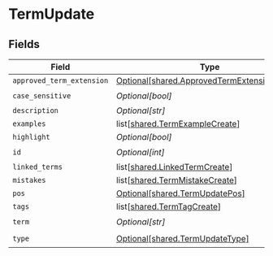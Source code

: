 # TermUpdate


## Fields

| Field                                                                                                  | Type                                                                                                   | Required                                                                                               | Description                                                                                            |
| ------------------------------------------------------------------------------------------------------ | ------------------------------------------------------------------------------------------------------ | ------------------------------------------------------------------------------------------------------ | ------------------------------------------------------------------------------------------------------ |
| `approved_term_extension`                                                                              | [Optional[shared.ApprovedTermExtensionCreate]](undefined/models/shared/approvedtermextensioncreate.md) | :heavy_minus_sign:                                                                                     | N/A                                                                                                    |
| `case_sensitive`                                                                                       | *Optional[bool]*                                                                                       | :heavy_check_mark:                                                                                     | N/A                                                                                                    |
| `description`                                                                                          | *Optional[str]*                                                                                        | :heavy_minus_sign:                                                                                     | N/A                                                                                                    |
| `examples`                                                                                             | list[[shared.TermExampleCreate](undefined/models/shared/termexamplecreate.md)]                         | :heavy_minus_sign:                                                                                     | N/A                                                                                                    |
| `highlight`                                                                                            | *Optional[bool]*                                                                                       | :heavy_minus_sign:                                                                                     | N/A                                                                                                    |
| `id`                                                                                                   | *Optional[int]*                                                                                        | :heavy_check_mark:                                                                                     | N/A                                                                                                    |
| `linked_terms`                                                                                         | list[[shared.LinkedTermCreate](undefined/models/shared/linkedtermcreate.md)]                           | :heavy_minus_sign:                                                                                     | N/A                                                                                                    |
| `mistakes`                                                                                             | list[[shared.TermMistakeCreate](undefined/models/shared/termmistakecreate.md)]                         | :heavy_minus_sign:                                                                                     | N/A                                                                                                    |
| `pos`                                                                                                  | [Optional[shared.TermUpdatePos]](undefined/models/shared/termupdatepos.md)                             | :heavy_minus_sign:                                                                                     | N/A                                                                                                    |
| `tags`                                                                                                 | list[[shared.TermTagCreate](undefined/models/shared/termtagcreate.md)]                                 | :heavy_minus_sign:                                                                                     | N/A                                                                                                    |
| `term`                                                                                                 | *Optional[str]*                                                                                        | :heavy_check_mark:                                                                                     | N/A                                                                                                    |
| `type`                                                                                                 | [Optional[shared.TermUpdateType]](undefined/models/shared/termupdatetype.md)                           | :heavy_check_mark:                                                                                     | N/A                                                                                                    |